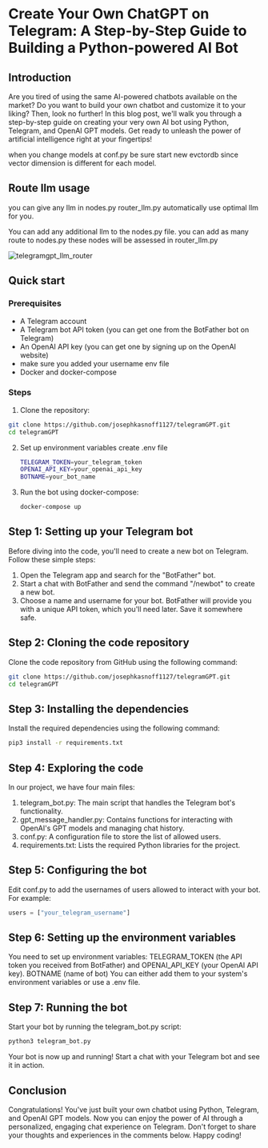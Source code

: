 # Create Your Own ChatGPT on Telegram: A Step-by-Step Guide to Building a Python-powered AI Bot

## Introduction

Are you tired of using the same AI-powered chatbots available on the market? Do you want to build your own chatbot and customize it to your liking? Then, look no further! In this blog post, we'll walk you through a step-by-step guide on creating your very own AI bot using Python, Telegram, and OpenAI GPT models. Get ready to unleash the power of artificial intelligence right at your fingertips!

when you change models at conf.py be sure start new evctordb since vector dimension is different for each model.

## Route llm usage

you can give any llm in nodes.py router_llm.py automatically use optimal llm for you.

You can add any additional llm to the nodes.py file. 
you can add as many route to nodes.py these nodes will be assessed in router_llm.py

![telegramgpt_llm_router](https://github.com/user-attachments/assets/ff5af371-d23b-408f-981f-678f5ad5ac50)




## Quick start

### Prerequisites

- A Telegram account
- A Telegram bot API token (you can get one from the BotFather bot on Telegram)
- An OpenAI API key (you can get one by signing up on the OpenAI website)
- make sure you added your username env file
- Docker and docker-compose

### Steps

1. Clone the repository:

```bash
git clone https://github.com/josephkasnoff1127/telegramGPT.git
cd telegramGPT
```

2. Set up environment variables create .env file
    
    ```bash
    TELEGRAM_TOKEN=your_telegram_token
    OPENAI_API_KEY=your_openai_api_key
    BOTNAME=your_bot_name
    ```

3. Run the bot using docker-compose:
    
    ```bash
    docker-compose up
    ```



## Step 1: Setting up your Telegram bot

Before diving into the code, you'll need to create a new bot on Telegram. Follow these simple steps:

1. Open the Telegram app and search for the "BotFather" bot.
2. Start a chat with BotFather and send the command "/newbot" to create a new bot.
3. Choose a name and username for your bot. BotFather will provide you with a unique API token, which you'll need later. Save it somewhere safe.

## Step 2: Cloning the code repository

Clone the code repository from GitHub using the following command:

```bash
git clone https://github.com/josephkasnoff1127/telegramGPT.git
cd telegramGPT
```

## Step 3: Installing the dependencies  

Install the required dependencies using the following command:

```bash
pip3 install -r requirements.txt
```

## Step 4: Exploring the code

In our project, we have four main files:

1. telegram_bot.py: The main script that handles the Telegram bot's functionality.
2. gpt_message_handler.py: Contains functions for interacting with OpenAI's GPT models and managing chat history.
3. conf.py: A configuration file to store the list of allowed users.
4. requirements.txt: Lists the required Python libraries for the project.

## Step 5: Configuring the bot

Edit conf.py to add the usernames of users allowed to interact with your bot. For example:


``` python
users = ["your_telegram_username"]
```

## Step 6: Setting up the environment variables


You need to set up environment variables: TELEGRAM_TOKEN (the API token you received from BotFather) and OPENAI_API_KEY (your OpenAI API key). BOTNAME (name of bot)
You can either add them to your system's environment variables or use a .env file. 

## Step 7: Running the bot

Start your bot by running the telegram_bot.py script:

```bash
python3 telegram_bot.py
```

Your bot is now up and running! Start a chat with your Telegram bot and see it in action.

## Conclusion

Congratulations! You've just built your own chatbot using Python, Telegram, and OpenAI GPT models. Now you can enjoy the power of AI through a personalized, engaging chat experience on Telegram. Don't forget to share your thoughts and experiences in the comments below. Happy coding!
